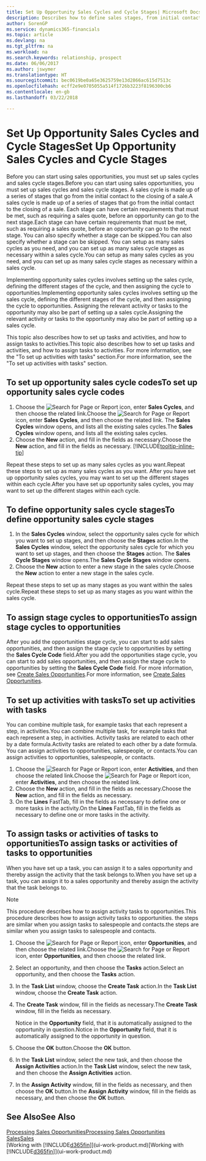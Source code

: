 ```yaml
---
title: Set Up Opportunity Sales Cycles and Cycle Stages| Microsoft Docs
description: Describes how to define sales stages, from initial contact to closing, to create a sales cycle and assign it to opportunities in Finance and Operations, Business edition.
author: SorenGP
ms.service: dynamics365-financials
ms.topic: article
ms.devlang: na
ms.tgt_pltfrm: na
ms.workload: na
ms.search.keywords: relationship, prospect
ms.date: 06/06/2017
ms.author: jswymer
ms.translationtype: HT
ms.sourcegitcommit: bec0619be0a65e3625759e13d2866ac615d7513c
ms.openlocfilehash: ecff2e9e0705055a514f1726b3223f8196300cb6
ms.contentlocale: en-gb
ms.lasthandoff: 03/22/2018

---
```

# <a name="set-up-opportunity-sales-cycles-and-cycle-stages"></a><span data-ttu-id="2520f-103">Set Up Opportunity Sales Cycles and Cycle Stages</span><span class="sxs-lookup"><span data-stu-id="2520f-103">Set Up Opportunity Sales Cycles and Cycle Stages</span></span>
<span data-ttu-id="2520f-104">Before you can start using sales opportunities, you must set up sales cycles and sales cycle stages.</span><span class="sxs-lookup"><span data-stu-id="2520f-104">Before you can start using sales opportunities, you must set up sales cycles and sales cycle stages.</span></span> <span data-ttu-id="2520f-105">A sales cycle is made up of a series of stages that go from the initial contact to the closing of a sale.</span><span class="sxs-lookup"><span data-stu-id="2520f-105">A sales cycle is made up of a series of stages that go from the initial contact to the closing of a sale.</span></span> <span data-ttu-id="2520f-106">Each stage can have certain requirements that must be met, such as requiring a sales quote, before an opportunity can go to the next stage.</span><span class="sxs-lookup"><span data-stu-id="2520f-106">Each stage can have certain requirements that must be met, such as requiring a sales quote, before an opportunity can go to the next stage.</span></span> <span data-ttu-id="2520f-107">You can also specify whether a stage can be skipped.</span><span class="sxs-lookup"><span data-stu-id="2520f-107">You can also specify whether a stage can be skipped.</span></span> <span data-ttu-id="2520f-108">You can setup as many sales cycles as you need, and you can set up as many sales cycle stages as necessary within a sales cycle.</span><span class="sxs-lookup"><span data-stu-id="2520f-108">You can setup as many sales cycles as you need, and you can set up as many sales cycle stages as necessary within a sales cycle.</span></span>

<span data-ttu-id="2520f-109">Implementing opportunity sales cycles involves setting up the sales cycle, defining the different stages of the cycle, and then assigning the cycle to opportunities.</span><span class="sxs-lookup"><span data-stu-id="2520f-109">Implementing opportunity sales cycles involves setting up the sales cycle, defining the different stages of the cycle, and then assigning the cycle to opportunities.</span></span> <span data-ttu-id="2520f-110">Assigning the relevant activity or tasks to the opportunity may also be part of setting up a sales cycle.</span><span class="sxs-lookup"><span data-stu-id="2520f-110">Assigning the relevant activity or tasks to the opportunity may also be part of setting up a sales cycle.</span></span>

<span data-ttu-id="2520f-111">This topic also describes how to set up tasks and activities, and how to assign tasks to activities.</span><span class="sxs-lookup"><span data-stu-id="2520f-111">This topic also describes how to set up tasks and activities, and how to assign tasks to activities.</span></span> <span data-ttu-id="2520f-112">For more information, see the "To set up activities with tasks" section.</span><span class="sxs-lookup"><span data-stu-id="2520f-112">For more information, see the "To set up activities with tasks" section.</span></span>

## <a name="to-set-up-opportunity-sales-cycle-codes"></a><span data-ttu-id="2520f-113">To set up opportunity sales cycle codes</span><span class="sxs-lookup"><span data-stu-id="2520f-113">To set up opportunity sales cycle codes</span></span>
1. <span data-ttu-id="2520f-114">Choose the ![Search for Page or Report](media/ui-search/search_small.png "Search for Page or Report icon") icon, enter **Sales Cycles**, and then choose the related link.</span><span class="sxs-lookup"><span data-stu-id="2520f-114">Choose the ![Search for Page or Report](media/ui-search/search_small.png "Search for Page or Report icon") icon, enter **Sales Cycles**, and then choose the related link.</span></span> <span data-ttu-id="2520f-115">The **Sales Cycles** window opens, and lists all the existing sales cycles.</span><span class="sxs-lookup"><span data-stu-id="2520f-115">The **Sales Cycles** window opens, and lists all the existing sales cycles.</span></span>
2. <span data-ttu-id="2520f-116">Choose the **New** action, and fill in the fields as necessary.</span><span class="sxs-lookup"><span data-stu-id="2520f-116">Choose the **New** action, and fill in the fields as necessary.</span></span> [!INCLUDE[tooltip-inline-tip](includes/tooltip-inline-tip_md.md)]

<span data-ttu-id="2520f-117">Repeat these steps to set up as many sales cycles as you want.</span><span class="sxs-lookup"><span data-stu-id="2520f-117">Repeat these steps to set up as many sales cycles as you want.</span></span> <span data-ttu-id="2520f-118">After you have set up opportunity sales cycles, you may want to set up the different stages within each cycle.</span><span class="sxs-lookup"><span data-stu-id="2520f-118">After you have set up opportunity sales cycles, you may want to set up the different stages within each cycle.</span></span>

## <a name="to-define-opportunity-sales-cycle-stages"></a><span data-ttu-id="2520f-119">To define opportunity sales cycle stages</span><span class="sxs-lookup"><span data-stu-id="2520f-119">To define opportunity sales cycle stages</span></span>
1. <span data-ttu-id="2520f-120">In the **Sales Cycles** window, select the opportunity sales cycle for which you want to set up stages, and then choose the **Stages** action.</span><span class="sxs-lookup"><span data-stu-id="2520f-120">In the **Sales Cycles** window, select the opportunity sales cycle for which you want to set up stages, and then choose the **Stages** action.</span></span> <span data-ttu-id="2520f-121">The **Sales Cycle Stages** window opens.</span><span class="sxs-lookup"><span data-stu-id="2520f-121">The **Sales Cycle Stages** window opens.</span></span>
2. <span data-ttu-id="2520f-122">Choose the **New** action to enter a new stage in the sales cycle.</span><span class="sxs-lookup"><span data-stu-id="2520f-122">Choose the **New** action to enter a new stage in the sales cycle.</span></span>

<span data-ttu-id="2520f-123">Repeat these steps to set up as many stages as you want within the sales cycle.</span><span class="sxs-lookup"><span data-stu-id="2520f-123">Repeat these steps to set up as many stages as you want within the sales cycle.</span></span>

## <a name="to-assign-stage-cycles-to-opportunities"></a><span data-ttu-id="2520f-124">To assign stage cycles to opportunities</span><span class="sxs-lookup"><span data-stu-id="2520f-124">To assign stage cycles to opportunities</span></span>
<span data-ttu-id="2520f-125">After you add the opportunities stage cycle, you can start to add sales opportunities, and then assign the stage cycle to opportunities by setting the **Sales Cycle Code** field.</span><span class="sxs-lookup"><span data-stu-id="2520f-125">After you add the opportunities stage cycle, you can start to add sales opportunities, and then assign the stage cycle to opportunities by setting the **Sales Cycle Code** field.</span></span> <span data-ttu-id="2520f-126">For more information, see [Create Sales Opportunities](marketing-how-create-opportunities.md).</span><span class="sxs-lookup"><span data-stu-id="2520f-126">For more information, see [Create Sales Opportunities](marketing-how-create-opportunities.md).</span></span>

## <a name="to-set-up-activities-with-tasks"></a><span data-ttu-id="2520f-127">To set up activities with tasks</span><span class="sxs-lookup"><span data-stu-id="2520f-127">To set up activities with tasks</span></span>
<span data-ttu-id="2520f-128">You can combine multiple task, for example tasks that each represent a step, in activities.</span><span class="sxs-lookup"><span data-stu-id="2520f-128">You can combine multiple task, for example tasks that each represent a step, in activities.</span></span> <span data-ttu-id="2520f-129">Activity tasks are related to each other by a date formula.</span><span class="sxs-lookup"><span data-stu-id="2520f-129">Activity tasks are related to each other by a date formula.</span></span> <span data-ttu-id="2520f-130">You can assign activities to opportunities, salespeople, or contacts.</span><span class="sxs-lookup"><span data-stu-id="2520f-130">You can assign activities to opportunities, salespeople, or contacts.</span></span>

1. <span data-ttu-id="2520f-131">Choose the ![Search for Page or Report](media/ui-search/search_small.png "Search for Page or Report icon") icon, enter **Activities**, and then choose the related link.</span><span class="sxs-lookup"><span data-stu-id="2520f-131">Choose the ![Search for Page or Report](media/ui-search/search_small.png "Search for Page or Report icon") icon, enter **Activities**, and then choose the related link.</span></span>
2. <span data-ttu-id="2520f-132">Choose the **New** action, and fill in the fields as necessary.</span><span class="sxs-lookup"><span data-stu-id="2520f-132">Choose the **New** action, and fill in the fields as necessary.</span></span>
3. <span data-ttu-id="2520f-133">On the **Lines** FastTab, fill in the fields as necessary to define one or more tasks in the activity.</span><span class="sxs-lookup"><span data-stu-id="2520f-133">On the **Lines** FastTab, fill in the fields as necessary to define one or more tasks in the activity.</span></span>

## <a name="to-assign-tasks-or-activities-of-tasks-to-opportunities"></a><span data-ttu-id="2520f-134">To assign tasks or activities of tasks to opportunities</span><span class="sxs-lookup"><span data-stu-id="2520f-134">To assign tasks or activities of tasks to opportunities</span></span>
<span data-ttu-id="2520f-135">When you have set up a task, you can assign it to a sales opportunity and thereby assign the activity that the task belongs to.</span><span class="sxs-lookup"><span data-stu-id="2520f-135">When you have set up a task, you can assign it to a sales opportunity and thereby assign the activity that the task belongs to.</span></span>

> [!NOTE]  
>   <span data-ttu-id="2520f-136">This procedure describes how to assign activity tasks to opportunities.</span><span class="sxs-lookup"><span data-stu-id="2520f-136">This procedure describes how to assign activity tasks to opportunities.</span></span> <span data-ttu-id="2520f-137">the steps are similar when you assign tasks to salespeople and contacts.</span><span class="sxs-lookup"><span data-stu-id="2520f-137">the steps are similar when you assign tasks to salespeople and contacts.</span></span>

1. <span data-ttu-id="2520f-138">Choose the ![Search for Page or Report](media/ui-search/search_small.png "Search for Page or Report icon") icon, enter **Opportunities**, and then choose the related link.</span><span class="sxs-lookup"><span data-stu-id="2520f-138">Choose the ![Search for Page or Report](media/ui-search/search_small.png "Search for Page or Report icon") icon, enter **Opportunities**, and then choose the related link.</span></span>
2. <span data-ttu-id="2520f-139">Select an opportunity, and then choose the **Tasks** action.</span><span class="sxs-lookup"><span data-stu-id="2520f-139">Select an opportunity, and then choose the **Tasks** action.</span></span>
3. <span data-ttu-id="2520f-140">In the **Task List** window, choose the **Create Task** action.</span><span class="sxs-lookup"><span data-stu-id="2520f-140">In the **Task List** window, choose the **Create Task** action.</span></span>
4.  <span data-ttu-id="2520f-141">The **Create Task** window, fill in the fields as necessary.</span><span class="sxs-lookup"><span data-stu-id="2520f-141">The **Create Task** window, fill in the fields as necessary.</span></span>

    <span data-ttu-id="2520f-142">Notice in the **Opportunity** field, that it is automatically assigned to the opportunity in question.</span><span class="sxs-lookup"><span data-stu-id="2520f-142">Notice in the **Opportunity** field, that it is automatically assigned to the opportunity in question.</span></span>
5. <span data-ttu-id="2520f-143">Choose the **OK** button.</span><span class="sxs-lookup"><span data-stu-id="2520f-143">Choose the **OK** button.</span></span>
6. <span data-ttu-id="2520f-144">In the **Task List** window, select the new task, and then choose the **Assign Activities** action.</span><span class="sxs-lookup"><span data-stu-id="2520f-144">In the **Task List** window, select the new task, and then choose the **Assign Activities** action.</span></span>
7. <span data-ttu-id="2520f-145">In the **Assign Activity** window, fill in the fields as necessary, and then choose the **OK** button.</span><span class="sxs-lookup"><span data-stu-id="2520f-145">In the **Assign Activity** window, fill in the fields as necessary, and then choose the **OK** button.</span></span>

## <a name="see-also"></a><span data-ttu-id="2520f-146">See Also</span><span class="sxs-lookup"><span data-stu-id="2520f-146">See Also</span></span>
[<span data-ttu-id="2520f-147">Processing Sales Opportunities</span><span class="sxs-lookup"><span data-stu-id="2520f-147">Processing Sales Opportunities</span></span>](marketing-processing-sales-opportunities.md)  
[<span data-ttu-id="2520f-148">Sales</span><span class="sxs-lookup"><span data-stu-id="2520f-148">Sales</span></span>](sales-manage-sales.md)  
<span data-ttu-id="2520f-149">[Working with [!INCLUDE[d365fin](includes/d365fin_md.md)]](ui-work-product.md)</span><span class="sxs-lookup"><span data-stu-id="2520f-149">[Working with [!INCLUDE[d365fin](includes/d365fin_md.md)]](ui-work-product.md)</span></span>

